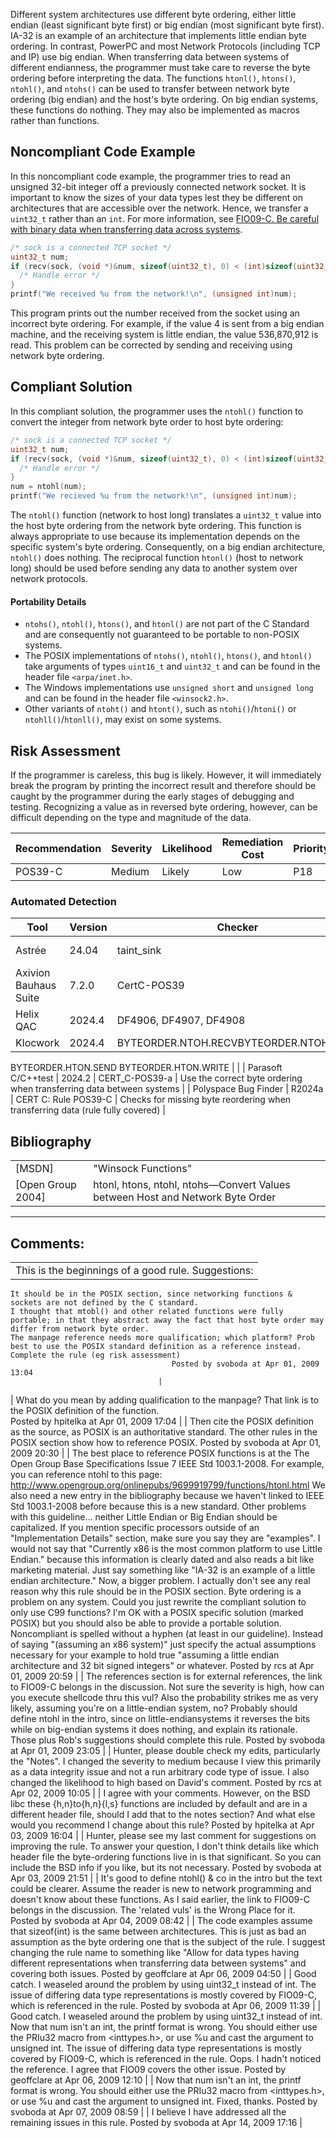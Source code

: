 Different system architectures use different byte ordering, either little endian (least significant byte first) or big endian (most significant byte first). IA-32 is an example of an architecture that implements little endian byte ordering. In contrast, PowerPC and most Network Protocols (including TCP and IP) use big endian.
When transferring data between systems of different endianness, the programmer must take care to reverse the byte ordering before interpreting the data.
The functions `htonl()`, `htons()`, `ntohl()`, and `ntohs()` can be used to transfer between network byte ordering (big endian) and the host's byte ordering. On big endian systems, these functions do nothing. They may also be implemented as macros rather than functions.
## Noncompliant Code Example
In this noncompliant code example, the programmer tries to read an unsigned 32-bit integer off a previously connected network socket.
It is important to know the sizes of your data types lest they be different on architectures that are accessible over the network. Hence, we transfer a `uint32_t` rather than an `int`. For more information, see [FIO09-C. Be careful with binary data when transferring data across systems](FIO09-C_%20Be%20careful%20with%20binary%20data%20when%20transferring%20data%20across%20systems).
``` c
/* sock is a connected TCP socket */
uint32_t num;
if (recv(sock, (void *)&num, sizeof(uint32_t), 0) < (int)sizeof(uint32_t)) {
  /* Handle error */
}
printf("We received %u from the network!\n", (unsigned int)num);
```
This program prints out the number received from the socket using an incorrect byte ordering. For example, if the value 4 is sent from a big endian machine, and the receiving system is little endian, the value 536,870,912 is read. This problem can be corrected by sending and receiving using network byte ordering.
## Compliant Solution
In this compliant solution, the programmer uses the `ntohl()` function to convert the integer from network byte order to host byte ordering:
``` c
/* sock is a connected TCP socket */
uint32_t num;
if (recv(sock, (void *)&num, sizeof(uint32_t), 0) < (int)sizeof(uint32_t)) {
  /* Handle error */
}
num = ntohl(num);
printf("We recieved %u from the network!\n", (unsigned int)num);
```
The `ntohl()` function (network to host long) translates a `uint32_t` value into the host byte ordering from the network byte ordering. This function is always appropriate to use because its implementation depends on the specific system's byte ordering. Consequently, on a big endian architecture, `ntohl()` does nothing.
The reciprocal function `htonl()` (host to network long) should be used before sending any data to another system over network protocols.
#### Portability Details
-   `ntohs()`, `ntohl()`, `htons()`, and `htonl()` are not part of the C Standard and are consequently not guaranteed to be portable to non-POSIX systems.
-   The POSIX implementations of `ntohs()`, `ntohl()`, `htons()`, and `htonl()` take arguments of types `uint16_t` and `uint32_t` and can be found in the header file `<arpa/inet.h>`.
-   The Windows implementations use `unsigned short` and `unsigned long` and can be found in the header file `<winsock2.h>`.
-   Other variants of `ntoht()` and `htont()`, such as `ntohi()`/`htoni()` or `ntohll()`/`htonll()`, may exist on some systems.
## Risk Assessment
If the programmer is careless, this bug is likely. However, it will immediately break the program by printing the incorrect result and therefore should be caught by the programmer during the early stages of debugging and testing. Recognizing a value as in reversed byte ordering, however, can be difficult depending on the type and magnitude of the data.

| Recommendation | Severity | Likelihood | Remediation Cost | Priority | Level |
| ----|----|----|----|----|----|
| POS39-C | Medium | Likely | Low | P18 | L1 |

### Automated Detection

| Tool | Version | Checker | Description |
| ----|----|----|----|
| Astrée | 24.04 | taint_sink | Soundly supported |
| Axivion Bauhaus Suite | 7.2.0 | CertC-POS39 |  |
| Helix QAC | 2024.4 | DF4906, DF4907, DF4908 |  |
| Klocwork | 2024.4 | BYTEORDER.NTOH.RECVBYTEORDER.NTOH.READ
BYTEORDER.HTON.SEND
BYTEORDER.HTON.WRITE |  |
| Parasoft C/C++test | 2024.2 | CERT_C-POS39-a | Use the correct byte ordering when transferring data between systems |
| Polyspace Bug Finder | R2024a | CERT C: Rule POS39-C | Checks for missing byte reordering when transferring data (rule fully covered) |

## Bibliography

|  |  |
| ----|----|
| [MSDN] | "Winsock Functions" |
| [Open Group 2004] | htonl, htons, ntohl, ntohs—Convert Values between Host and Network Byte Order |

------------------------------------------------------------------------
[](https://wiki.sei.cmu.edu/confluence/pages/viewpage.action?pageId=87152299) [](../c/Rule%2050_%20POSIX%20_POS_) [](https://wiki.sei.cmu.edu/confluence/pages/viewpage.action?pageId=87152034)
## Comments:

|  |
| ----|
| This is the beginnings of a good rule. Suggestions:
    It should be in the POSIX section, since networking functions & sockets are not defined by the C standard.
    I thought that mtobl() and other related functions were fully portable; in that they abstract away the fact that host byte order may differ from network byte order.
    The manpage reference needs more qualification; which platform? Prob best to use the POSIX standard definition as a reference instead.
    Complete the rule (eg risk assessment)
                                        Posted by svoboda at Apr 01, 2009 13:04
                                     |
| What do you mean by adding qualification to the manpage? That link is to the POSIX definition of the function.  
                                        Posted by hpitelka at Apr 01, 2009 17:04
                                     |
| Then cite the POSIX definition as the source, as POSIX is an authoritative standard.
The other rules in the POSIX section show how to reference POSIX.
                                        Posted by svoboda at Apr 01, 2009 20:30
                                     |
| The best place to reference POSIX functions is at the The Open Group Base Specifications Issue 7
IEEE Std 1003.1-2008.  For example, you can reference ntohl to this page:
http://www.opengroup.org/onlinepubs/9699919799/functions/htonl.html
We also need a new entry in the bibliography because we haven't linked to IEEE Std 1003.1-2008 before because this is a new standard.
Other problems with this guideline... neither Little Endian or Big Endian should be capitalized.
If you mention specific processors outside of an "Implementation Details" section, make sure you say they are "examples". 
I would not say that "Currently x86 is the most common platform to use Little Endian." because this information is clearly dated and also reads a bit like marketing material.  Just say something like "IA-32 is an example of a little endian architecture."
Now, a bigger problem.  I actually don't see any real reason why this rule should be in the POSIX section.  Byte ordering is a problem on any system.  Could you just rewrite the compliant solution to only use C99 functions?  I'm OK with a POSIX specific solution (marked POSIX) but you should also be able to provide a portable solution.
Noncompliant is spelled without a hyphen (at least in our guideline).
Instead of saying "(assuming an x86 system)" just specify the actual assumptions necessary for your example to hold true "assuming a little endian architecture and 32 bit signed integers" or whatever.
                                        Posted by rcs at Apr 01, 2009 20:59
                                     |
| 
    The references section is for external references, the link to FIO09-C belongs in the discussion.
    Not sure the severity is high, how can you execute shellcode thru this vul? Also the probability strikes me as very likely, assuming you're on a little-endian system, no?
    Probably should define ntohl in the intro, since on little-endiansystems it reverses the bits while on big-endian systems it does nothing, and explain its rationale.
Those plus Rob's suggestions should complete this rule.
                                        Posted by svoboda at Apr 01, 2009 23:05
                                     |
| Hunter, please double check my edits, particularly the "Notes".   I changed the severity to medium because I view this primarily as a data integrity issue and not a run arbitrary code type of issue.  I also changed the likelihood to high based on David's comment.
                                        Posted by rcs at Apr 02, 2009 10:05
                                     |
| I agree with your comments. However, on the BSD libc these {h,n}to{h,n}{l,s} functions are included by default and are in a different header file, should I add that to the notes section? And what else would you recommend I change about this rule? 
                                        Posted by hpitelka at Apr 03, 2009 16:04
                                     |
| Hunter, please see my last comment for suggestions on improving the rule. To answer your question, I don't think details like which header file the byte-ordering functions live in is that significant. So you can include the BSD info if you like, but its not necessary.
                                        Posted by svoboda at Apr 03, 2009 21:51
                                     |
| 
    It's good to define ntohl() & co in the intro but the text could be clearer. Assume the reader is new to network programming and doesn't know about these functions.
    As I said earlier, the link to FIO09-C belongs in the discussion. The 'related vuls' is the Wrong Place for it.
                                        Posted by svoboda at Apr 04, 2009 08:42
                                     |
| The code examples assume that sizeof(int) is the same between architectures.  This is just as bad an assumption as the byte ordering one that is the subject of the rule.
I suggest changing the rule name to something like "Allow for data types having different representations when transferring data between systems" and covering both issues.
                                        Posted by geoffclare at Apr 06, 2009 04:50
                                     |
| Good catch. I weaseled around the problem by using uint32_t instead of int.
The issue of differing data type representations is mostly covered by FIO09-C, which is referenced in the rule.
                                        Posted by svoboda at Apr 06, 2009 11:39
                                     |
| 
Good catch. I weaseled around the problem by using uint32_t instead of int.
Now that num isn't an int, the printf format is wrong.  You should either use the PRIu32 macro from <inttypes.h>, or use %u and cast the argument to unsigned int.
The issue of differing data type representations is mostly covered by FIO09-C, which is referenced in the rule.
Oops.  I hadn't noticed the reference.  I agree that FIO09 covers the other issue.
                                        Posted by geoffclare at Apr 06, 2009 12:10
                                     |
| 
Now that num isn't an int, the printf format is wrong. You should either use the PRIu32 macro from <inttypes.h>, or use %u and cast the argument to unsigned int.
Fixed, thanks.
                                        Posted by svoboda at Apr 07, 2009 08:59
                                     |
| I believe I have addressed all the remaining issues in this rule.
                                        Posted by svoboda at Apr 14, 2009 17:16
                                     |

